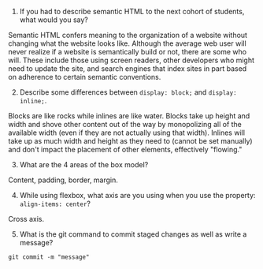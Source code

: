 1. If you had to describe semantic HTML to the next cohort of students, what would you say?

Semantic HTML confers meaning to the organization of a website without changing what the website looks like. Although the average web user will never realize if a website is semantically build or not, there are some who will. These include those using screen readers, other developers who might need to update the site, and search engines that index sites in part based on adherence to certain semantic conventions. 

2. Describe some differences between ```display: block;``` and ```display: inline;```.

Blocks are like rocks while inlines are like water. Blocks take up height and width and shove other content out of the way by monopolizing all of the available width (even if they are not actually using that width). Inlines will take up as much width and height as they need to (cannot be set manually) and don't impact the placement of other elements, effectively "flowing."

3. What are the 4 areas of the box model?

Content, padding, border, margin.

4. While using flexbox, what axis are you using when you use the property: ```align-items: center```?

Cross axis. 

5. What is the git command to commit staged changes as well as write a message? 

```git commit -m "message"```

